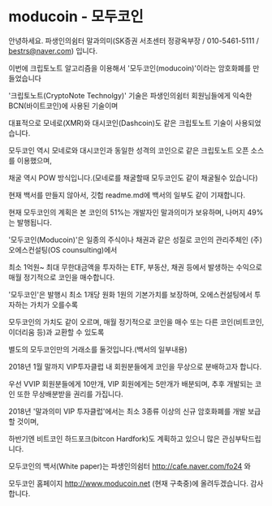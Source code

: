  # moducoin - 모두코인

안녕하세요. 파생인의쉼터 말과의미(SK증권 서초센터 정광옥부장 / 010-5461-5111 / bestrs@naver.com) 입니다. 

이번에 크립토노트 알고리즘을 이용해서 '모두코인(moducoin)'이라는 암호화폐를 만들었습니다



'크립토노트(CryptoNote Technolgy)' 기술은 파생인의쉼터 회원님들에게 익숙한 BCN(바이트코인)에 사용된 기술이며

대표적으로 모네로(XMR)와 대시코인(Dashcoin)도 같은 크립토노트 기술이 사용되었습니다.

모두코인 역시 모네로와 대시코인과 동일한 성격의 코인으로 같은 크립토노트 오픈 소스를 이용했으며,

채굴 역시 POW 방식입니다.(모네로를 채굴할때 모두코인도 같이 채굴될수 있습니다)



현재 백서를 만들지 않아서, 깃헙 readme.md에 백서의 일부도 같이 기재합니다.

현재 모두코인의 계획은 본 코인의 51%는 개발자인 말과의미가 보유하며, 나머지 49%는 발행됩니다.

'모두코인(Moducoin)'은 일종의 주식이나 채권과 같은 성질로 코인의 관리주체인 (주)오에스컨설팅(OS counsulting)에서 

최소 1억원~ 최대 무한대금액을 투자하는 ETF, 부동산, 채권 등에서 발생하는 수익으로 매월 정기적으로 코인을 매수합니다.

'모두코인'은 발행시 최소 1개당 원화 1원의 기본가치를 보장하며, 오에스컨설팅에서 투자하는  가치가 오를수록

모두코인의 가치도 같이 오르며, 매월 정기적으로 코인을 매수 또는 다른 코인(비트코인, 이더리움 등)과 교환할 수 있도록

별도의 모두코인만의 거래소를 둘것입니다.(백서의 일부내용)  



2018년 1월 말까지 VIP투자클럽 내 회원분들에게 코인을 무상으로 분배하고자 합니다.

우선 VVIP 회원분들에게 10만개, VIP 회원에게는 5만개가 배분되며, 추후 개발되는 코인 또한 무상배분받을 권리를 가집니다.

2018년 '말과의미 VIP 투자클럽'에서는 최소 3종류 이상의 신규 암호화폐를 개발 보급할 것이며, 

하반기엔 비트코인 하드포크(bitcon Hardfork)도 계획하고 있으니 많은 관심부탁드립니다.



모두코인의 백서(White paper)는 파생인의쉼터 http://cafe.naver.com/fo24 와 

모두코인 홈페이지 http://www.moducoin.net (현재 구축중)에 올려두겠습니다. 감사합니다.



